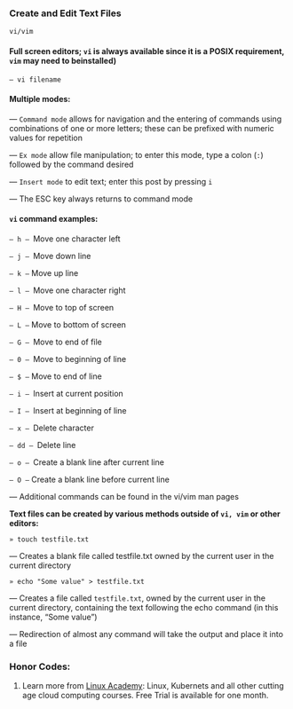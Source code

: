 
### Create and Edit Text Files

```
vi/vim
```

#### Full screen editors; ```vi``` is always available since it is a POSIX requirement, ```vim``` may need to beinstalled)
```
— vi filename
```
#### Multiple modes:

— ```Command mode``` allows for navigation and the entering of commands using combinations of
one or more letters; these can be prefixed with numeric values for repetition

— ```Ex mode``` allow file manipulation; to enter this mode, type a colon (```:```) followed by the
command desired

— ```Insert mode``` to edit text; enter this post by pressing ```i```

— The ESC key always returns to command mode

#### ```vi``` command examples:

```— h – ```Move one character left

```— j – ```Move down line

```— k –``` Move up line

```— l – ```Move one character right

```— H – ```Move to top of screen

```— L –``` Move to bottom of screen

```— G – ```Move to end of file

```— 0 – ```Move to beginning of line

```— $ –``` Move to end of line

```— i – ```Insert at current position

```— I – ```Insert at beginning of line

```— x – ```Delete character

```— dd – ```Delete line

```— o – ```Create a blank line after current line

```— O –``` Create a blank line before current line

— Additional commands can be found in the vi/vim man pages

**Text files can be created by various methods outside of ```vi, vim``` or other editors:**
```
» touch testfile.txt
```
— Creates a blank file called testfile.txt owned by the current user in the current directory
```
» echo "Some value" > testfile.txt
```
— Creates a file called ```testfile.txt```, owned by the current user in the current directory,
containing the text following the echo command (in this instance, “Some value”)

— Redirection of almost any command will take the output and place it into a file


### Honor Codes:
1. Learn more from [Linux Academy](https://linuxacademy.com/): Linux, Kubernets and all other cutting age cloud computing courses. Free Trial is available for one month.


